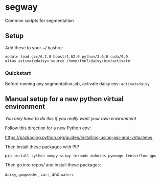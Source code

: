 # segway
Common scripts for segmentation

## Setup

Add these to your ~/.bashrc:

`module load gcc/6.2.0 boost/1.62.0 python/3.6.0 cuda/9.0` \
`alias activatedaisy='source /home/tmn7/daisy/bin/activate'`

### Quickstart

Before running any segmentation job, activate daisy env: `activatedaisy`


## Manual setup for a new python virtual environment

_You only have to do this if you really want your own environment_

Follow this direction for a new Python env:

https://packaging.python.org/guides/installing-using-pip-and-virtualenv/

Then install these packages with PIP

`pip install cython numpy scipy tornado mahotas pymongo tensorflow-gpu`

Then go into repos/ and install these packages:

`daisy`, `gunpowder`, `zarr`, and `waterz`
